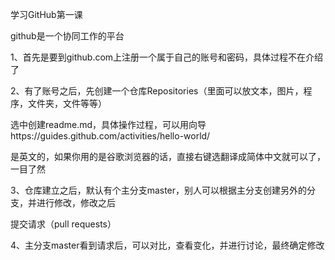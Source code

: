 学习GitHub第一课

github是一个协同工作的平台

1、首先是要到github.com上注册一个属于自己的账号和密码，具体过程不在介绍了

2、有了账号之后，先创建一个仓库Repositories（里面可以放文本，图片，程序，文件夹，文件等等）

选中创建readme.md，具体操作过程，可以用向导https://guides.github.com/activities/hello-world/

是英文的，如果你用的是谷歌浏览器的话，直接右键选翻译成简体中文就可以了，一目了然

3、仓库建立之后，默认有个主分支master，别人可以根据主分支创建另外的分支，并进行修改，修改之后

提交请求（pull requests）

4、主分支master看到请求后，可以对比，查看变化，并进行讨论，最终确定修改

